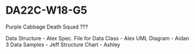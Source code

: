 # DA22C-W18-G5
Purple Cabbage Death Squad ???
 
Data Structure - Alex
Spec. File for Data Class - Alex
UML Diagram - Aidan
3 Data Samples - Jeff
Structure Chart - Ashley
